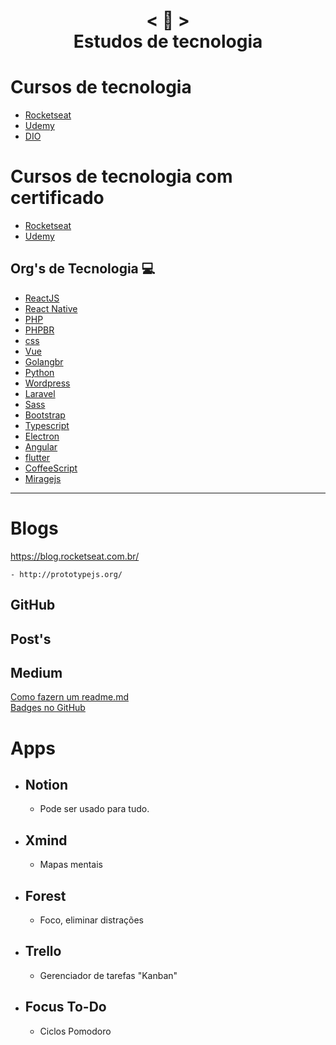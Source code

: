 <h1 align="center">
    < 📜 > <br>
    Estudos de tecnologia
</h1>

# Cursos de tecnologia
- [Rocketseat]()
- [Udemy]()
- [DIO]()
[]()

# Cursos de tecnologia com certificado
- [Rocketseat]()
- [Udemy]()

## Org's de Tecnologia 💻 

- [ReactJS](https://pt-br.reactjs.org/)
- [React Native](https://reactnative.dev)
- [PHP](https://www.php.net/manual/pt_BR/)
- [PHPBR](http://br.phptherightway.com/)
- [css](https://css-tricks.com/)
- [Vue](https://br.vuejs.org/)
- [Golangbr](http://www.golangbr.org/)
- [Python](https://python.org.br/)
- [Wordpress](https://br.wordpress.org/)
- [Laravel](https://laravel.com)
- [Sass](https://sass-lang.com)
- [Bootstrap](https://getbootstrap.com/2.3.2/components.html
)
- [Typescript]()
- [Electron]()
- [Angular]()
- [flutter](https://flutter.dev)
- [CoffeeScript](https://coffeescript.org)
- [Miragejs](https://miragejs.com)
---------------------------------

# Blogs 
https://blog.rocketseat.com.br/
```
- http://prototypejs.org/
```
## GitHub
## Post's
## Medium
[Como fazern um readme.md](https://medium.com/@raullesteves/github-como-fazer-um-readme-md-bonitão-c85c8f154f8)<br>
[Badges no GitHub](https://medium.com/@thiagoloureiro/badges-no-github-bf8289496c7d)

# Apps 
- ## Notion
   - Pode ser usado para tudo.
- ## Xmind
   - Mapas mentais
- ## Forest
    - Foco, eliminar distrações
- ## Trello
    - Gerenciador de tarefas "Kanban" 
- ## Focus To-Do
    - Ciclos  Pomodoro
